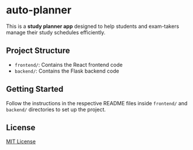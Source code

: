 # auto-planner
This is a **study planner app** designed to help students and exam-takers manage their study schedules efficiently.

## Project Structure
- `frontend/`: Contains the React frontend code
- `backend/`: Contains the Flask backend code

## Getting Started
Follow the instructions in the respective README files inside `frontend/` and `backend/` directories to set up the project.

## License
[MIT License](LICENSE)
